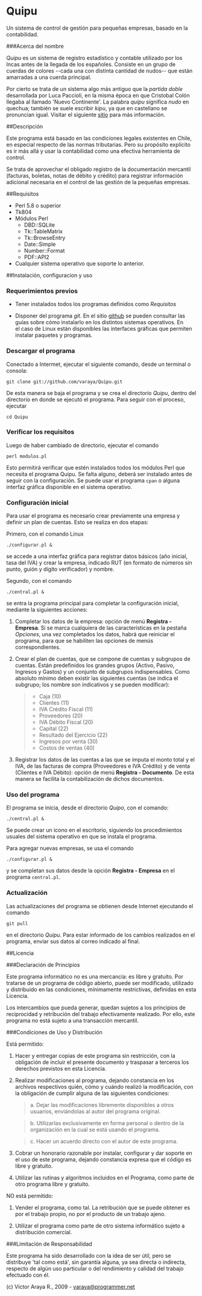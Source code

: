 Quipu
=====

Un sistema de control de gestión para pequeñas empresas, basado en la 
contabilidad.

###Acerca del nombre

*Quipu* es un sistema de registro estadístico y contable utilizado por los 
Incas antes de la llegada de los españoles. Consiste en un grupo de cuerdas de
colores --cada una con distinta cantidad de nudos-- que están amarradas a una
cuerda principal. 

Por cierto se trata de un sistema algo más antiguo que la *partida 
doble* desarrollada por Luca Paccioli, en la misma época en que Cristobal
Colón llegaba al llamado 'Nuevo Continente'. La palabra *quipu* significa 
*nudo* en quechua; también se suele escribir *kipu*, ya que en castellano
se pronuncian igual. Visitar el siguiente [sitio][ref] para más información. 


   [ref]: http://incas.perucultural.org.pe/histec2.htm


##Descripción

Este programa está basado en las condiciones legales existentes en Chile,
en especial respecto de las normas tributarias. Pero su propósito explícito
es ir más allá y usar la contabilidad como una efectiva herramienta de 
control.

Se trata de aprovechar el obligado registro de la documentación
mercantil (facturas, boletas, notas de débito y crédito) para registrar
información adicional necesaria en el control de las gestión de la pequeñas
empresas.


##Requisitos

+ Perl 5.8 o superior
+ Tk804
+ Módulos Perl 
  - DBD::SQLite
  - Tk::TableMatrix
  - Tk::BrowseEntry
  - Date::Simple
  - Number::Format
  - PDF::API2
+ Cualquier sistema operativo que soporte lo anterior.


##Instalación, configuracion y uso

### Requerimientos previos

+ Tener instalados todos los programas definidos como *Requisitos*
+ Disponer del programa *git*. En el sitio [github][] se pueden consultar
las guías sobre cómo instalarlo en los distintos sistemas operativos. En  
el caso de Linux están disponibles las interfaces gráficas que permiten 
instalar paquetes y programas.


   [github]: http://github.com/guides/home


### Descargar el programa

Conectado a Intermet, ejecutar el siguiente comando, desde un terminal o consola: 

	git clone git://github.com/varaya/Quipu.git
	
De esta manera se baja el programa y se crea el directorio *Quipu*, dentro
del directorio en donde se ejecutó el programa. Para seguir con el proceso, 
ejecutar 

	cd Quipu


### Verificar los requisitos

Luego de haber cambiado de directorio, ejecutar el comando

	perl modulos.pl
	
Esto permitirá verificar que estén instalados todos los módulos Perl que
necesita el programa Quipu. Se falta alguno, deberá ser instalado antes 
de seguir con la configuración. Se puede usar el programa `cpan` o alguna
interfaz gráfica disponible en el sistema operativo.

### Configuración inicial

Para usar el programa es necesario crear previamente una empresa y definir 
un plan de cuentas. Esto se realiza en dos etapas:

Primero, con el comando Linux

	./configurar.pl &

se accede a una interfaz gráfica para registrar datos básicos (año inicial,
tasa del IVA) y crear la empresa, indicado RUT (en formato de números sin
punto, guión y dígito verificador) y nombre.

Segundo, con el comando 

	./central.pl &
	
se entra la programa principal para completar la configuración inicial,
mediante la siguientes acciones:

1. Completar los datos de la empresa: opción de menú **Registra - Empresa**.
Si se marca cualquiera de las características en la pestaña *Opciones*, una vez
completados los datos, habrá que reiniciar el programa, para que se habiliten
las opciones de menús correspondientes.

2. Crear el plan de cuentas, que se compone de cuentas y subgrupos de cuentas. 
Están predefinidos los grandes grupos (Activo, Pasivo, Ingresos y Gastos) y
un conjunto de subgrupos indispensables. Como absoluto mínimo deben existir las 
siguientes cuentas (se indica el subgrupo; los nombre son indicativos y se pueden
modificar):

	> + Caja (10)
	> + Clientes (11)
	> + IVA Crédito Fiscal (11)
	> + Proveedores (20)
	> + IVA Débito Fiscal (20)
	> + Capital (22)
	> + Resultado del Ejercicio (22)
	> + Ingresos por venta (30)
	> + Costos de ventas (40)

3. Registrar los datos de las cuentas a las que se imputa el monto total
y el IVA, de las facturas de compra (Proveedores e IVA Crédito) y de venta 
(Clientes e IVA Débito): opción de menú **Registra - Documento**. De esta 
manera se facilita la contabilización de dichos documentos.

### Uso del programa

El programa se inicia, desde el directorio *Quipo*, con el comando:

	./central.pl &

Se puede crear un icono en el escritorio, siguiendo los procedimientos 
usuales del sistema operativo en que se instala el programa.

Para agregar nuevas empresas, se usa el comando 

	./configurar.pl &
	
y se completan sus datos desde la opción **Registra - Empresa** en el
programa `central.pl`.

### Actualización

Las actualizaciones del programa se obtienen desde Internet ejecutando 
el comando

	git pull
	
en el directorio *Quipu*. Para estar informado de los cambios realizados 
en el programa, enviar sus datos al correo indicado al final.


##Licencia

###Declaración de Principios

Este programa informático no es una mercancía: es libre y gratuito. Por 
tratarse de un programa de código abierto, puede ser modificado, utilizado 
y distribuido en las condiciones, mínimamente restrictivas, definidas en 
esta Licencia.

Los intercambios que pueda generar, quedan sujetos a los principios de 
reciprocidad y retribución del trabajo efectivamente realizado. Por ello,
este programa *no* está sujeto a una transacción mercantil.


###Condiciones de Uso y Distribución

Está permitido:

1. Hacer y entregar copias de este programa sin restricción,
   con la obligación de incluir el presente documento y 
   traspasar a terceros los derechos previstos en esta
   Licencia.

2. Realizar modificaciones al programa, dejando constancia en 
   los archivos respectivos quién, cómo y cuándo realizó la
   modificación, con la obligación de cumplir alguna de las 
   siguientes condiciones:

	>  a. Dejar las modificaciones libremente disponibles a otros usuarios, enviándolas al autor del programa original.
      
	>  b. Utilizarlas exclusivamente en forma personal o dentro de la organización en la cual se está usando el programa.
      
	>  c. Hacer un acuerdo directo con el autor de este programa.

3. Cobrar un honorario razonable por instalar, configurar y
   dar soporte en el uso de este programa, dejando constancia
   expresa que el código es libre y gratuito.

4. Utilizar las rutinas y algoritmos incluidos en el Programa,
   como parte de otro programa libre y gratuito.

NO está permitido:

1. Vender el programa, como tal. La retribución que se puede
   obtener es por el trabajo propio, no por el producto de un
   trabajo ajeno.

2. Utilizar el programa como parte de otro sistema informático
   sujeto a distribución comercial.


###Limitación de Responsabilidad

Este programa ha sido desarrollado con la idea de ser útil, pero se 
distribuye 'tal como está', sin garantía alguna, ya  sea directa o 
indirecta, respecto de algún uso particular o del rendimiento y calidad 
del trabajo efectuado con él.

(c) Víctor Araya R., 2009 - <varaya@programmer.net>
